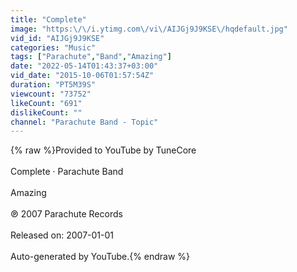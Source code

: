 ```yaml
---
title: "Complete"
image: "https:\/\/i.ytimg.com\/vi\/AIJGj9J9KSE\/hqdefault.jpg"
vid_id: "AIJGj9J9KSE"
categories: "Music"
tags: ["Parachute","Band","Amazing"]
date: "2022-05-14T01:43:37+03:00"
vid_date: "2015-10-06T01:57:54Z"
duration: "PT5M39S"
viewcount: "73752"
likeCount: "691"
dislikeCount: ""
channel: "Parachute Band - Topic"
---
```

{% raw %}Provided to YouTube by TuneCore<br /><br />Complete · Parachute Band<br /><br />Amazing<br /><br />℗ 2007 Parachute Records<br /><br />Released on: 2007-01-01<br /><br />Auto-generated by YouTube.{% endraw %}
